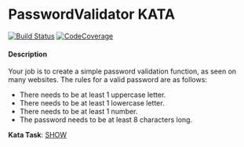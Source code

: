 # PasswordValidator KATA

[![Build Status](https://dev.azure.com/jamiedesert01/PasswordValidator/_apis/build/status/TheSecurity.PasswordValidator-Kata?branchName=master)](https://dev.azure.com/jamiedesert01/PasswordValidator/_build/latest?definitionId=3&branchName=master)
[![CodeCoverage](https://img.shields.io/azure-devops/coverage/jamiedesert01/PasswordValidator/3?style=plastic)]()

#### Description
Your job is to create a simple password validation function, as seen on many websites.
The rules for a valid password are as follows:

- There needs to be at least 1 uppercase letter.
- There needs to be at least 1 lowercase letter.
- There needs to be at least 1 number.
- The password needs to be at least 8 characters long.

**Kata Task**: [SHOW](https://www.codewars.com/kata/password-validator)
 
